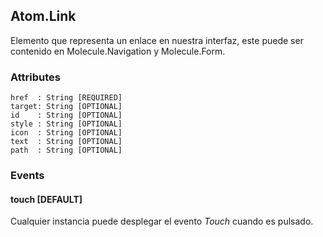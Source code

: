 ## Atom.Link
Elemento que representa un enlace en nuestra interfaz, este puede ser contenido en Molecule.Navigation y Molecule.Form.


### Attributes

```
href  : String [REQUIRED]
target: String [OPTIONAL]
id    : String [OPTIONAL]
style : String [OPTIONAL]
icon  : String [OPTIONAL]
text  : String [OPTIONAL]
path  : String [OPTIONAL]
```

### Events

#### touch [DEFAULT]
Cualquier instancia puede desplegar el evento *Touch* cuando es pulsado.